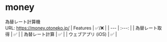 # money
為替レート計算機<br>
URL: https://money.otoneko.jp/
| Features | ✅/❌ |
| --- | :---: |
| 為替レート取得 | ✅ |
| 為替レート計算 | ✅ |
| ウェブアプリ (iOS) | ✅ |
